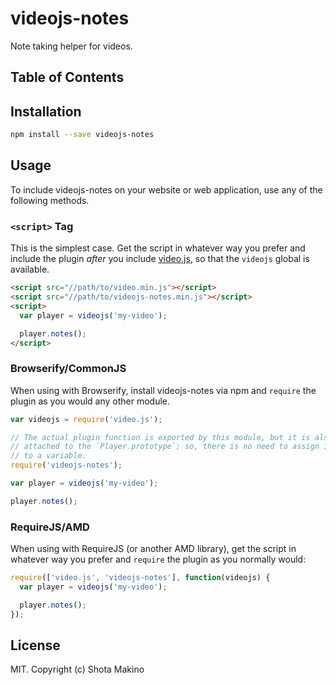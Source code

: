 # videojs-notes

Note taking helper for videos.

## Table of Contents

<!-- START doctoc -->
<!-- END doctoc -->
## Installation

```sh
npm install --save videojs-notes
```

## Usage

To include videojs-notes on your website or web application, use any of the following methods.

### `<script>` Tag

This is the simplest case. Get the script in whatever way you prefer and include the plugin _after_ you include [video.js][videojs], so that the `videojs` global is available.

```html
<script src="//path/to/video.min.js"></script>
<script src="//path/to/videojs-notes.min.js"></script>
<script>
  var player = videojs('my-video');

  player.notes();
</script>
```

### Browserify/CommonJS

When using with Browserify, install videojs-notes via npm and `require` the plugin as you would any other module.

```js
var videojs = require('video.js');

// The actual plugin function is exported by this module, but it is also
// attached to the `Player.prototype`; so, there is no need to assign it
// to a variable.
require('videojs-notes');

var player = videojs('my-video');

player.notes();
```

### RequireJS/AMD

When using with RequireJS (or another AMD library), get the script in whatever way you prefer and `require` the plugin as you normally would:

```js
require(['video.js', 'videojs-notes'], function(videojs) {
  var player = videojs('my-video');

  player.notes();
});
```

## License

MIT. Copyright (c) Shota Makino


[videojs]: http://videojs.com/
